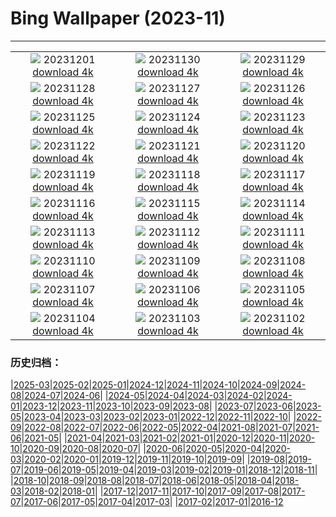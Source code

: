 # Bing Wallpaper (2023-11)
**************
| | | |
| :----: | :----: | :----: |
| ![](https://www.bing.com/th?id=OHR.TrotternishStorr_EN-US4700593682_1920x1080.jpg) 20231201 [download 4k](https://www.bing.com/th?id=OHR.TrotternishStorr_EN-US4700593682_UHD.jpg) | ![](https://www.bing.com/th?id=OHR.TreeLighting_EN-US4396317497_1920x1080.jpg) 20231130 [download 4k](https://www.bing.com/th?id=OHR.TreeLighting_EN-US4396317497_UHD.jpg) | ![](https://www.bing.com/th?id=OHR.HumanKindness_EN-US4254216907_1920x1080.jpg) 20231129 [download 4k](https://www.bing.com/th?id=OHR.HumanKindness_EN-US4254216907_UHD.jpg) |
| ![](https://www.bing.com/th?id=OHR.RioNegro_EN-US4106999854_1920x1080.jpg) 20231128 [download 4k](https://www.bing.com/th?id=OHR.RioNegro_EN-US4106999854_UHD.jpg) | ![](https://www.bing.com/th?id=OHR.BradgateFallow_EN-US3932725763_1920x1080.jpg) 20231127 [download 4k](https://www.bing.com/th?id=OHR.BradgateFallow_EN-US3932725763_UHD.jpg) | ![](https://www.bing.com/th?id=OHR.TajoRiver_EN-US3801665254_1920x1080.jpg) 20231126 [download 4k](https://www.bing.com/th?id=OHR.TajoRiver_EN-US3801665254_UHD.jpg) |
| ![](https://www.bing.com/th?id=OHR.HallofMosses_EN-US3167567374_1920x1080.jpg) 20231125 [download 4k](https://www.bing.com/th?id=OHR.HallofMosses_EN-US3167567374_UHD.jpg) | ![](https://www.bing.com/th?id=OHR.FlintCorn_EN-US2819178375_1920x1080.jpg) 20231124 [download 4k](https://www.bing.com/th?id=OHR.FlintCorn_EN-US2819178375_UHD.jpg) | ![](https://www.bing.com/th?id=OHR.SnakeRiverTeton_EN-US2749569171_1920x1080.jpg) 20231123 [download 4k](https://www.bing.com/th?id=OHR.SnakeRiverTeton_EN-US2749569171_UHD.jpg) |
| ![](https://www.bing.com/th?id=OHR.HelloSeal_EN-US2666982656_1920x1080.jpg) 20231122 [download 4k](https://www.bing.com/th?id=OHR.HelloSeal_EN-US2666982656_UHD.jpg) | ![](https://www.bing.com/th?id=OHR.ChapmanAdventure_EN-US2522291999_1920x1080.jpg) 20231121 [download 4k](https://www.bing.com/th?id=OHR.ChapmanAdventure_EN-US2522291999_UHD.jpg) | ![](https://www.bing.com/th?id=OHR.FrozenBog_EN-US2448711069_1920x1080.jpg) 20231120 [download 4k](https://www.bing.com/th?id=OHR.FrozenBog_EN-US2448711069_UHD.jpg) |
| ![](https://www.bing.com/th?id=OHR.MilsePolarBear_EN-US1615028560_1920x1080.jpg) 20231119 [download 4k](https://www.bing.com/th?id=OHR.MilsePolarBear_EN-US1615028560_UHD.jpg) | ![](https://www.bing.com/th?id=OHR.BadRiver_EN-US1270508214_1920x1080.jpg) 20231118 [download 4k](https://www.bing.com/th?id=OHR.BadRiver_EN-US1270508214_UHD.jpg) | ![](https://www.bing.com/th?id=OHR.AthensAcropolis_EN-US8385195396_1920x1080.jpg) 20231117 [download 4k](https://www.bing.com/th?id=OHR.AthensAcropolis_EN-US8385195396_UHD.jpg) |
| ![](https://www.bing.com/th?id=OHR.SarekSweden_EN-US8292531624_1920x1080.jpg) 20231116 [download 4k](https://www.bing.com/th?id=OHR.SarekSweden_EN-US8292531624_UHD.jpg) | ![](https://www.bing.com/th?id=OHR.RussellLupines_EN-US8017518812_1920x1080.jpg) 20231115 [download 4k](https://www.bing.com/th?id=OHR.RussellLupines_EN-US8017518812_UHD.jpg) | ![](https://www.bing.com/th?id=OHR.OliveOrchard_EN-US7903927729_1920x1080.jpg) 20231114 [download 4k](https://www.bing.com/th?id=OHR.OliveOrchard_EN-US7903927729_UHD.jpg) |
| ![](https://www.bing.com/th?id=OHR.DiwaliAyodhya_EN-US7782727326_1920x1080.jpg) 20231113 [download 4k](https://www.bing.com/th?id=OHR.DiwaliAyodhya_EN-US7782727326_UHD.jpg) | ![](https://www.bing.com/th?id=OHR.VeteransDayDC_EN-US7666353324_1920x1080.jpg) 20231112 [download 4k](https://www.bing.com/th?id=OHR.VeteransDayDC_EN-US7666353324_UHD.jpg) | ![](https://www.bing.com/th?id=OHR.BadlandsSunrise_EN-US7576048436_1920x1080.jpg) 20231111 [download 4k](https://www.bing.com/th?id=OHR.BadlandsSunrise_EN-US7576048436_UHD.jpg) |
| ![](https://www.bing.com/th?id=OHR.NorwayBirch_EN-US7497125692_1920x1080.jpg) 20231110 [download 4k](https://www.bing.com/th?id=OHR.NorwayBirch_EN-US7497125692_UHD.jpg) | ![](https://www.bing.com/th?id=OHR.ManateeMama_EN-US7376333243_1920x1080.jpg) 20231109 [download 4k](https://www.bing.com/th?id=OHR.ManateeMama_EN-US7376333243_UHD.jpg) | ![](https://www.bing.com/th?id=OHR.KirkilaiTower_EN-US7178436226_1920x1080.jpg) 20231108 [download 4k](https://www.bing.com/th?id=OHR.KirkilaiTower_EN-US7178436226_UHD.jpg) |
| ![](https://www.bing.com/th?id=OHR.LagoPehoe_EN-US6983781896_1920x1080.jpg) 20231107 [download 4k](https://www.bing.com/th?id=OHR.LagoPehoe_EN-US6983781896_UHD.jpg) | ![](https://www.bing.com/th?id=OHR.SilencioSpain_EN-US6874925537_1920x1080.jpg) 20231106 [download 4k](https://www.bing.com/th?id=OHR.SilencioSpain_EN-US6874925537_UHD.jpg) | ![](https://www.bing.com/th?id=OHR.BisonSnow_EN-US6764351912_1920x1080.jpg) 20231105 [download 4k](https://www.bing.com/th?id=OHR.BisonSnow_EN-US6764351912_UHD.jpg) |
| ![](https://www.bing.com/th?id=OHR.SeaNettles_EN-US6654060294_1920x1080.jpg) 20231104 [download 4k](https://www.bing.com/th?id=OHR.SeaNettles_EN-US6654060294_UHD.jpg) | ![](https://www.bing.com/th?id=OHR.DeathValleySalt_EN-US1068737086_1920x1080.jpg) 20231103 [download 4k](https://www.bing.com/th?id=OHR.DeathValleySalt_EN-US1068737086_UHD.jpg) | ![](https://www.bing.com/th?id=OHR.MummyCaveRuins_EN-US0871963100_1920x1080.jpg) 20231102 [download 4k](https://www.bing.com/th?id=OHR.MummyCaveRuins_EN-US0871963100_UHD.jpg) |

### 历史归档：

|[2025-03](2025-03/2025-03.md)|[2025-02](2025-02/2025-02.md)|[2025-01](2025-01/2025-01.md)|[2024-12](2024-12/2024-12.md)|[2024-11](2024-11/2024-11.md)|[2024-10](2024-10/2024-10.md)|[2024-09](2024-09/2024-09.md)|[2024-08](2024-08/2024-08.md)|[2024-07](2024-07/2024-07.md)|[2024-06](2024-06/2024-06.md)|
|[2024-05](2024-05/2024-05.md)|[2024-04](2024-04/2024-04.md)|[2024-03](2024-03/2024-03.md)|[2024-02](2024-02/2024-02.md)|[2024-01](2024-01/2024-01.md)|[2023-12](2023-12/2023-12.md)|[2023-11](2023-11/2023-11.md)|[2023-10](2023-10/2023-10.md)|[2023-09](2023-09/2023-09.md)|[2023-08](2023-08/2023-08.md)|
|[2023-07](2023-07/2023-07.md)|[2023-06](2023-06/2023-06.md)|[2023-05](2023-05/2023-05.md)|[2023-04](2023-04/2023-04.md)|[2023-03](2023-03/2023-03.md)|[2023-02](2023-02/2023-02.md)|[2023-01](2023-01/2023-01.md)|[2022-12](2022-12/2022-12.md)|[2022-11](2022-11/2022-11.md)|[2022-10](2022-10/2022-10.md)|
|[2022-09](2022-09/2022-09.md)|[2022-08](2022-08/2022-08.md)|[2022-07](2022-07/2022-07.md)|[2022-06](2022-06/2022-06.md)|[2022-05](2022-05/2022-05.md)|[2022-04](2022-04/2022-04.md)|[2021-08](2021-08/2021-08.md)|[2021-07](2021-07/2021-07.md)|[2021-06](2021-06/2021-06.md)|[2021-05](2021-05/2021-05.md)|
|[2021-04](2021-04/2021-04.md)|[2021-03](2021-03/2021-03.md)|[2021-02](2021-02/2021-02.md)|[2021-01](2021-01/2021-01.md)|[2020-12](2020-12/2020-12.md)|[2020-11](2020-11/2020-11.md)|[2020-10](2020-10/2020-10.md)|[2020-09](2020-09/2020-09.md)|[2020-08](2020-08/2020-08.md)|[2020-07](2020-07/2020-07.md)|
|[2020-06](2020-06/2020-06.md)|[2020-05](2020-05/2020-05.md)|[2020-04](2020-04/2020-04.md)|[2020-03](2020-03/2020-03.md)|[2020-02](2020-02/2020-02.md)|[2020-01](2020-01/2020-01.md)|[2019-12](2019-12/2019-12.md)|[2019-11](2019-11/2019-11.md)|[2019-10](2019-10/2019-10.md)|[2019-09](2019-09/2019-09.md)|
|[2019-08](2019-08/2019-08.md)|[2019-07](2019-07/2019-07.md)|[2019-06](2019-06/2019-06.md)|[2019-05](2019-05/2019-05.md)|[2019-04](2019-04/2019-04.md)|[2019-03](2019-03/2019-03.md)|[2019-02](2019-02/2019-02.md)|[2019-01](2019-01/2019-01.md)|[2018-12](2018-12/2018-12.md)|[2018-11](2018-11/2018-11.md)|
|[2018-10](2018-10/2018-10.md)|[2018-09](2018-09/2018-09.md)|[2018-08](2018-08/2018-08.md)|[2018-07](2018-07/2018-07.md)|[2018-06](2018-06/2018-06.md)|[2018-05](2018-05/2018-05.md)|[2018-04](2018-04/2018-04.md)|[2018-03](2018-03/2018-03.md)|[2018-02](2018-02/2018-02.md)|[2018-01](2018-01/2018-01.md)|
|[2017-12](2017-12/2017-12.md)|[2017-11](2017-11/2017-11.md)|[2017-10](2017-10/2017-10.md)|[2017-09](2017-09/2017-09.md)|[2017-08](2017-08/2017-08.md)|[2017-07](2017-07/2017-07.md)|[2017-06](2017-06/2017-06.md)|[2017-05](2017-05/2017-05.md)|[2017-04](2017-04/2017-04.md)|[2017-03](2017-03/2017-03.md)|
|[2017-02](2017-02/2017-02.md)|[2017-01](2017-01/2017-01.md)|[2016-12](2016-12/2016-12.md)